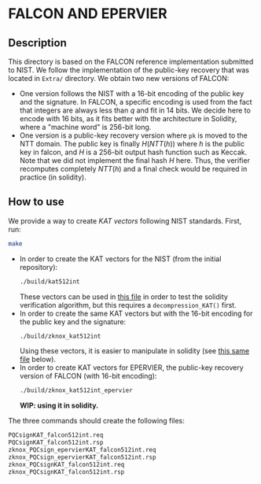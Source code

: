 # FALCON AND EPERVIER

## Description
This directory is based on the FALCON reference implementation submitted to NIST. We follow the implementation of the public-key recovery that was located in `Extra/` directory. We obtain two new versions of FALCON:
* One version follows the NIST with a 16-bit encoding of the public key and the signature. In FALCON, a specific encoding is used from the fact that integers are always less than $q$ and fit in 14 bits. We decide here to encode with 16 bits, as it fits better with the architecture in Solidity, where a "machine word" is 256-bit long.
* One version is a public-key recovery version where `pk` is moved to the NTT domain. The public key is finally $H(NTT(h))$ where $h$ is the public key in falcon, and $H$ is a 256-bit output hash function such as Keccak. Note that we did not implement the final hash $H$ here. Thus, the verifier recomputes completely $NTT(h)$ and a final check would be required in practice (in solidity).
  
## How to use 
We provide a way to create _KAT vectors_ following NIST standards. First, run:
```bash
make
```
* In order to create the KAT vectors for the NIST (from the initial repository):
    ```bash
    ./build/kat512int
    ```
    These vectors can be used in [this file](../../../test/ZKNOX_falconKATS.t.sol) in order to test the solidity verification algorithm, but this requires a `decompression_KAT()` first.
* In order to create the same KAT vectors but with the 16-bit encoding for the public key and the signature:
    ```bash
    ./build/zknox_kat512int
    ```
    Using these vectors, it is easier to manipulate in solidity (see [this same file](../../../test/ZKNOX_falconKATS.t.sol) below).
* In order to create KAT vectors for EPERVIER, the public-key recovery version of FALCON (with 16-bit encoding):
    ```bash
    ./build/zknox_kat512int_epervier
    ```
    **WIP: using it in solidity.**

The three commands should create the following files:
```bash
PQCsignKAT_falcon512int.req
PQCsignKAT_falcon512int.rsp
zknox_PQCsign_epervierKAT_falcon512int.req
zknox_PQCsign_epervierKAT_falcon512int.rsp
zknox_PQCsignKAT_falcon512int.req
zknox_PQCsignKAT_falcon512int.rsp
```
